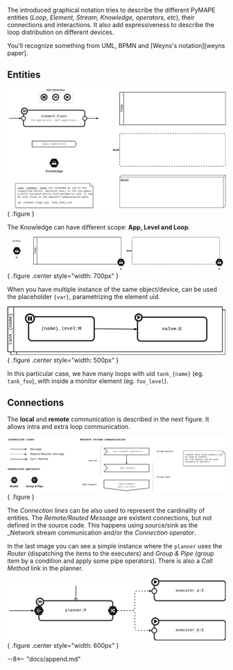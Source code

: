 The introduced graphical notation tries to describe the different PyMAPE entities (_Loop, Element, Stream, Knowledge, operators, etc_), their connections and interactions. 
It also add expressiveness to describe the loop distribution on different devices.

You'll recognize something from UML, BPMN and [Weyns's notation][weyns paper].

## Entities

![Graphical notation: entities](../assets/img/notation-entities.png){ .figure }

The Knowledge can have different scope: __App, Level and Loop__.   

![Graphical notation: k](../assets/img/notation-k.png){ .figure .center style="width: 700px" }

When you have multiple instance of the same object/device, can be used the placeholder `{var}`, parametrizing the element uid. 

![Graphical notation: multiple instance](../assets/img/notation-multiple-instance.png){ .figure .center style="width: 500px" }

In this particular case, we have many loops with uid `tank_{name}` (eg. `tank_foo`), with inside a monitor element (eg. `foo_level`).

## Connections

The __local__ and __remote__ communication is described in the next figure. It allows intra and extra loop communication.

![Graphical notation: connection](../assets/img/notation-connection.png){ .figure }

The _Connection lines_ can be also used to represent the cardinality of entities. The _Remote/Routed Message_ are existent connections, but not defined in the source code. This happens using source/sink as the _Network stream communication and/or the _Connection operator_.

In the last image you can see a simple instance where the `planner` uses the _Router_ (dispatching the items to the executers) and _Group & Pipe_ (group item by a condition and apply some pipe operators). There is also a _Call Method_ link in the planner.

![Graphical notation: connection example](../assets/img/notation-connection-example.png){ .figure .center style="width: 600px" }

--8<-- "docs/append.md"